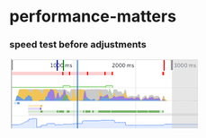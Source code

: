 # performance-matters

### speed test before adjustments

![speed test before adjustments](https://github.com/tomsnep/performance-matters/blob/master/test-before.png)
